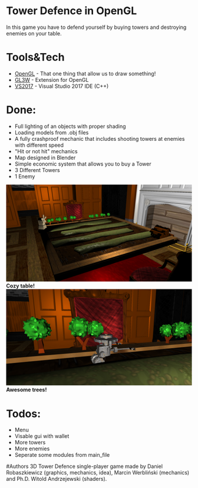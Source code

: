 # Tower Defence in OpenGL 
In this game you have to defend yourself by buying towers and destroying enemies on your table. 

# Tools&Tech
* [OpenGL] - That one thing that allow us to draw something!
* [GL3W] - Extension for OpenGL
* [VS2017] - Visual Studio 2017 IDE (C++)

# Done:
- Full lighting of an objects with proper shading
- Loading models from .obj files
- A fully crashproof mechanic that includes shooting towers at enemies with different speed
- "Hit or not hit" mechanics 
- Map designed in Blender
- Simple economic system that allows you to buy a Tower 
- 3 Different Towers
- 1 Enemy

![alt text](https://github.com/Robakuuu/Tower-Defence-OpenGL/blob/master/1.jpg)
                       **Cozy table!**
![alt text](https://github.com/Robakuuu/Tower-Defence-OpenGL/blob/master/2.jpg)
                       **Awesome trees!** 
# Todos:
- Menu
- Visable gui with wallet
- More towers
- More enemies
- Seperate some modules from main_file

#Authors
3D Tower Defence single-player game made by Daniel Robaszkiewicz (graphics, mechanics, idea), Marcin Werbliński (mechanics) and Ph.D. Witold Andrzejewski (shaders).

[//]: # (These are reference links used in the body of this note and get stripped out when the markdown processor does its job. There is no need to format nicely because it shouldn't be seen. Thanks SO - http://stackoverflow.com/questions/4823468/store-comments-in-markdown-syntax)


   [OpenGL]: <https://www.opengl.org/>
   [VS2017]: <https://visualstudio.microsoft.com/pl/vs/older-downloads/>
   [GL3W]: <https://www.khronos.org/opengl/wiki/OpenGL_Loading_Library>
 
 
